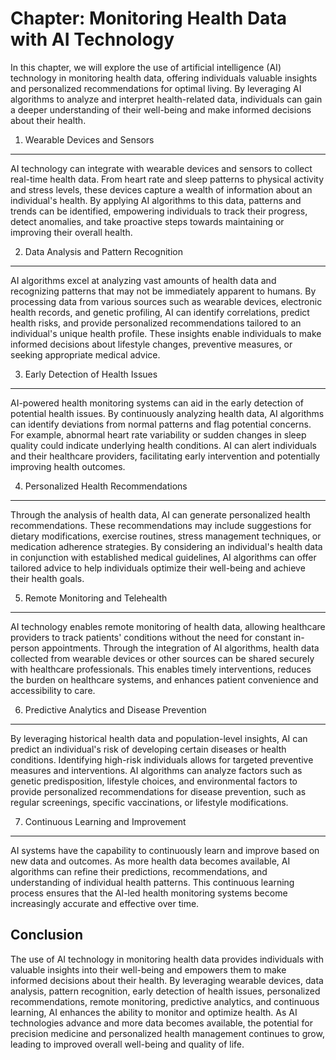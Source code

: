 Chapter: Monitoring Health Data with AI Technology
==================================================

In this chapter, we will explore the use of artificial intelligence (AI) technology in monitoring health data, offering individuals valuable insights and personalized recommendations for optimal living. By leveraging AI algorithms to analyze and interpret health-related data, individuals can gain a deeper understanding of their well-being and make informed decisions about their health.

1. Wearable Devices and Sensors
-------------------------------

AI technology can integrate with wearable devices and sensors to collect real-time health data. From heart rate and sleep patterns to physical activity and stress levels, these devices capture a wealth of information about an individual's health. By applying AI algorithms to this data, patterns and trends can be identified, empowering individuals to track their progress, detect anomalies, and take proactive steps towards maintaining or improving their overall health.

2. Data Analysis and Pattern Recognition
----------------------------------------

AI algorithms excel at analyzing vast amounts of health data and recognizing patterns that may not be immediately apparent to humans. By processing data from various sources such as wearable devices, electronic health records, and genetic profiling, AI can identify correlations, predict health risks, and provide personalized recommendations tailored to an individual's unique health profile. These insights enable individuals to make informed decisions about lifestyle changes, preventive measures, or seeking appropriate medical advice.

3. Early Detection of Health Issues
-----------------------------------

AI-powered health monitoring systems can aid in the early detection of potential health issues. By continuously analyzing health data, AI algorithms can identify deviations from normal patterns and flag potential concerns. For example, abnormal heart rate variability or sudden changes in sleep quality could indicate underlying health conditions. AI can alert individuals and their healthcare providers, facilitating early intervention and potentially improving health outcomes.

4. Personalized Health Recommendations
--------------------------------------

Through the analysis of health data, AI can generate personalized health recommendations. These recommendations may include suggestions for dietary modifications, exercise routines, stress management techniques, or medication adherence strategies. By considering an individual's health data in conjunction with established medical guidelines, AI algorithms can offer tailored advice to help individuals optimize their well-being and achieve their health goals.

5. Remote Monitoring and Telehealth
-----------------------------------

AI technology enables remote monitoring of health data, allowing healthcare providers to track patients' conditions without the need for constant in-person appointments. Through the integration of AI algorithms, health data collected from wearable devices or other sources can be shared securely with healthcare professionals. This enables timely interventions, reduces the burden on healthcare systems, and enhances patient convenience and accessibility to care.

6. Predictive Analytics and Disease Prevention
----------------------------------------------

By leveraging historical health data and population-level insights, AI can predict an individual's risk of developing certain diseases or health conditions. Identifying high-risk individuals allows for targeted preventive measures and interventions. AI algorithms can analyze factors such as genetic predisposition, lifestyle choices, and environmental factors to provide personalized recommendations for disease prevention, such as regular screenings, specific vaccinations, or lifestyle modifications.

7. Continuous Learning and Improvement
--------------------------------------

AI systems have the capability to continuously learn and improve based on new data and outcomes. As more health data becomes available, AI algorithms can refine their predictions, recommendations, and understanding of individual health patterns. This continuous learning process ensures that the AI-led health monitoring systems become increasingly accurate and effective over time.

Conclusion
----------

The use of AI technology in monitoring health data provides individuals with valuable insights into their well-being and empowers them to make informed decisions about their health. By leveraging wearable devices, data analysis, pattern recognition, early detection of health issues, personalized recommendations, remote monitoring, predictive analytics, and continuous learning, AI enhances the ability to monitor and optimize health. As AI technologies advance and more data becomes available, the potential for precision medicine and personalized health management continues to grow, leading to improved overall well-being and quality of life.
